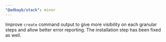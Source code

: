 ```yaml
---
"@adbayb/stack": minor
---
```


Improve `create` command output to give more visibility on each granular steps and allow better error reporting.
The installation step has been fixed as well.
